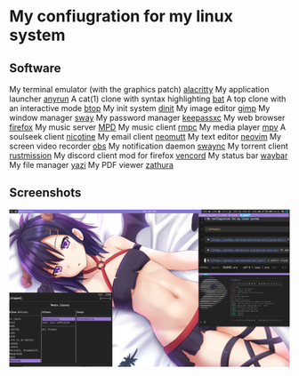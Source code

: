 # My confiugration for my linux system

## Software
   My terminal emulator (with the graphics patch) [alacritty](https://github.com/alacritty/alacritty)
   My application launcher [anyrun](https://github.com/anyrun-org/anyrun)
   A cat(1) clone with syntax highlighting [bat](https://github.com/sharkdp/bat)
   A top clone with an interactive mode [btop](https://github.com/aristocratos/btop)
   My init system [dinit](https://github.com/davmac314/dinit)
   My image editor [gimp](https://gitlab.gnome.org/GNOME/gimp)
   My window manager [sway](https://github.com/swaywm/sway)
   My password manager [keepassxc](https://github.com/keepassxreboot/keepassxc)
   My web browser [firefox](https://archive.mozilla.org/pub/firefox/releases)
   My music server [MPD](https://github.com/MusicPlayerDaemon/MPD)
   My music client [rmpc](https://github.com/mierak/rmpc)
   My media player [mpv](https://github.com/mpv-player/mpv)
   A soulseek client [nicotine](https://github.com/nicotine-plus/nicotine-plus)
   My email client [neomutt](https://github.com/neomutt/neomutt)
   My text editor [neovim](https://github.com/neovim/neovim)
   My screen video recorder [obs](https://github.com/obsproject/obs-studio)
   My notification daemon [swaync](https://github.com/ErikReider/SwayNotificationCenter)
   My torrent client [rustmission](https://github.com/intuis/rustmission)
   My discord client mod for firefox [vencord](https://github.com/Vendicated/Vencord)
   My status bar [waybar](https://github.com/Alexays/Waybar)
   My file manager [yazi](https://github.com/sxyazi/yazi)
   My PDF viewer [zathura](https://github.com/pwmt/zathura)

## Screenshots
   ![A screenshot containing some terminals](./assets/screenshot.png)
